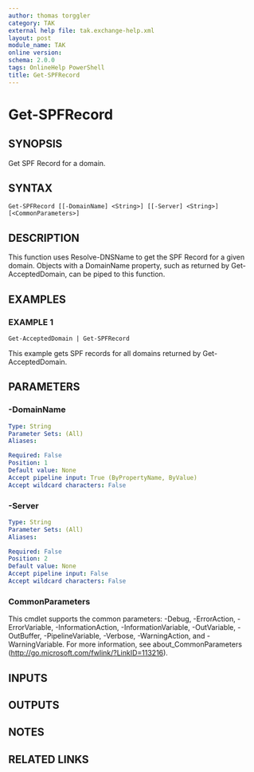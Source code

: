 ```yaml
---
author: thomas torggler
category: TAK
external help file: tak.exchange-help.xml
layout: post
module_name: TAK
online version:
schema: 2.0.0
tags: OnlineHelp PowerShell
title: Get-SPFRecord
---
```


# Get-SPFRecord

## SYNOPSIS
Get SPF Record for a domain.

## SYNTAX

```
Get-SPFRecord [[-DomainName] <String>] [[-Server] <String>] [<CommonParameters>]
```

## DESCRIPTION
This function uses Resolve-DNSName to get the SPF Record for a given domain.
Objects with a DomainName property,
such as returned by Get-AcceptedDomain, can be piped to this function.

## EXAMPLES

### EXAMPLE 1
```
Get-AcceptedDomain | Get-SPFRecord
```

This example gets SPF records for all domains returned by Get-AcceptedDomain.

## PARAMETERS

### -DomainName


```yaml
Type: String
Parameter Sets: (All)
Aliases:

Required: False
Position: 1
Default value: None
Accept pipeline input: True (ByPropertyName, ByValue)
Accept wildcard characters: False
```

### -Server


```yaml
Type: String
Parameter Sets: (All)
Aliases:

Required: False
Position: 2
Default value: None
Accept pipeline input: False
Accept wildcard characters: False
```

### CommonParameters
This cmdlet supports the common parameters: -Debug, -ErrorAction, -ErrorVariable, -InformationAction, -InformationVariable, -OutVariable, -OutBuffer, -PipelineVariable, -Verbose, -WarningAction, and -WarningVariable.
For more information, see about_CommonParameters (http://go.microsoft.com/fwlink/?LinkID=113216).

## INPUTS

## OUTPUTS

## NOTES

## RELATED LINKS
